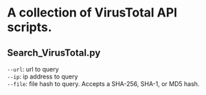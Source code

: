 # A collection of VirusTotal API scripts.

## Search_VirusTotal.py
`--url`: url to query\
`--ip`: ip address to query\
`--file`: file hash to query. Accepts a SHA-256, SHA-1, or MD5 hash.
